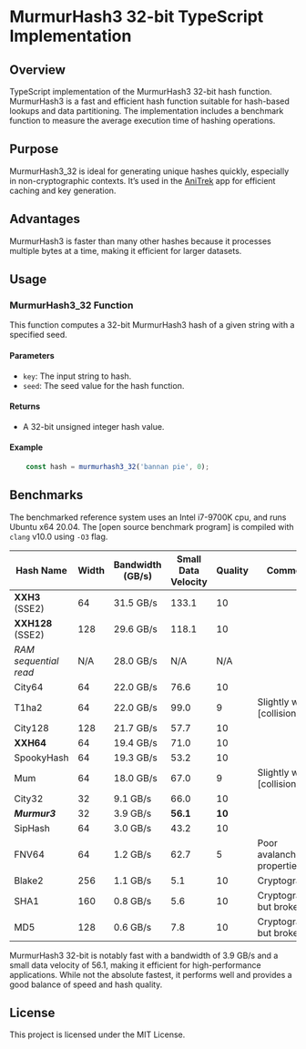 # MurmurHash3 32-bit TypeScript Implementation

## Overview

TypeScript implementation of the MurmurHash3 32-bit hash function. MurmurHash3 is a fast and efficient hash function suitable for hash-based lookups and data partitioning. The implementation includes a benchmark function to measure the average execution time of hashing operations.


## Purpose
MurmurHash3_32 is ideal for generating unique hashes quickly, especially in non-cryptographic contexts. It’s used in the [AniTrek](https://anitrek.com/) app for efficient caching and key generation.

## Advantages
MurmurHash3 is faster than many other hashes because it processes multiple bytes at a time, making it efficient for larger datasets.

## Usage

### MurmurHash3_32 Function
This function computes a 32-bit MurmurHash3 hash of a given string with a specified seed.

#### Parameters
* `key`: The input string to hash.
* `seed`: The seed value for the hash function.

#### Returns
* A 32-bit unsigned integer hash value.

#### Example
```ts
    const hash = murmurhash3_32('bannan pie', 0);
```

Benchmarks
-------------------------

The benchmarked reference system uses an Intel i7-9700K cpu, and runs Ubuntu x64 20.04.
The [open source benchmark program] is compiled with `clang` v10.0 using `-O3` flag.

| Hash Name     | Width | Bandwidth (GB/s) | Small Data Velocity | Quality | Comment |
| ---------     | ----- | ---------------- | ----- | --- | --- |
| __XXH3__ (SSE2) |  64 | 31.5 GB/s        | 133.1 | 10
| __XXH128__ (SSE2) | 128 | 29.6 GB/s      | 118.1 | 10
| _RAM sequential read_ | N/A | 28.0 GB/s  |   N/A | N/A | 
| City64        |    64 | 22.0 GB/s        |  76.6 | 10
| T1ha2         |    64 | 22.0 GB/s        |  99.0 |  9 | Slightly worse [collisions]
| City128       |   128 | 21.7 GB/s        |  57.7 | 10
| __XXH64__     |    64 | 19.4 GB/s        |  71.0 | 10
| SpookyHash    |    64 | 19.3 GB/s        |  53.2 | 10
| Mum           |    64 | 18.0 GB/s        |  67.0 |  9 | Slightly worse [collisions]
| City32        |    32 |  9.1 GB/s        |  66.0 | 10
| **_Murmur3_** |    32 |  3.9 GB/s        |  **56.1** | **10**
| SipHash       |    64 |  3.0 GB/s        |  43.2 | 10
| FNV64         |    64 |  1.2 GB/s        |  62.7 |  5 | Poor avalanche properties
| Blake2        |   256 |  1.1 GB/s        |   5.1 | 10 | Cryptographic
| SHA1          |   160 |  0.8 GB/s        |   5.6 | 10 | Cryptographic but broken
| MD5           |   128 |  0.6 GB/s        |   7.8 | 10 | Cryptographic but broken

MurmurHash3 32-bit is notably fast with a bandwidth of 3.9 GB/s and a small data velocity of 56.1, making it efficient for high-performance applications. While not the absolute fastest, it performs well and provides a good balance of speed and hash quality.

## License
This project is licensed under the MIT License.
